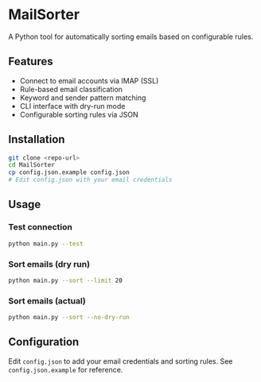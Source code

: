 # MailSorter

A Python tool for automatically sorting emails based on configurable rules.

## Features
- Connect to email accounts via IMAP (SSL)
- Rule-based email classification
- Keyword and sender pattern matching
- CLI interface with dry-run mode
- Configurable sorting rules via JSON

## Installation
```bash
git clone <repo-url>
cd MailSorter
cp config.json.example config.json
# Edit config.json with your email credentials
```

## Usage

### Test connection
```bash
python main.py --test
```

### Sort emails (dry run)
```bash
python main.py --sort --limit 20
```

### Sort emails (actual)
```bash
python main.py --sort --no-dry-run
```

## Configuration
Edit `config.json` to add your email credentials and sorting rules. See `config.json.example` for reference.